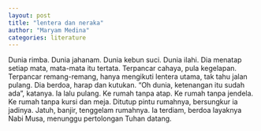 ```yaml
---
layout: post
title: "lentera dan neraka"
author: "Maryam Medina"
categories: literature
---
```


Dunia rimba. Dunia jahanam. Dunia kebun suci. Dunia ilahi. Dia menatap setiap mata, mata-mata itu tertata. Terpancar cahaya, pula kegelapan. Terpancar remang-remang, hanya mengikuti lentera utama, tak tahu jalan pulang. Dia berdoa, harap dan kutukan. “Oh dunia, ketenangan itu sudah ada”, katanya. Ia lalu pulang. Ke rumah tanpa atap. Ke rumah tanpa jendela. Ke rumah tanpa kursi dan meja. Ditutup pintu rumahnya, bersungkur ia jadinya. Jatuh, banjir, tenggelam rumahnya. Ia terdiam, berdoa layaknya Nabi Musa, menunggu pertolongan Tuhan datang.
